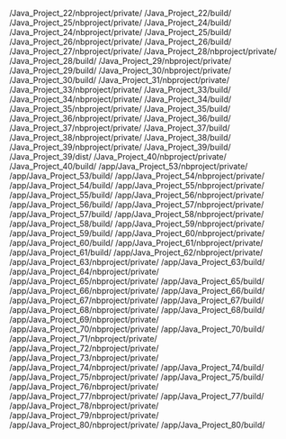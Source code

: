 /Java_Project_22/nbproject/private/
/Java_Project_22/build/
/Java_Project_25/nbproject/private/
/Java_Project_24/build/
/Java_Project_24/nbproject/private/
/Java_Project_25/build/
/Java_Project_26/nbproject/private/
/Java_Project_26/build/
/Java_Project_27/nbproject/private/
/Java_Project_28/nbproject/private/
/Java_Project_28/build/
/Java_Project_29/nbproject/private/
/Java_Project_29/build/
/Java_Project_30/nbproject/private/
/Java_Project_30/build/
/Java_Project_31/nbproject/private/
/Java_Project_33/nbproject/private/
/Java_Project_33/build/
/Java_Project_34/nbproject/private/
/Java_Project_34/build/
/Java_Project_35/nbproject/private/
/Java_Project_35/build/
/Java_Project_36/nbproject/private/
/Java_Project_36/build/
/Java_Project_37/nbproject/private/
/Java_Project_37/build/
/Java_Project_38/nbproject/private/
/Java_Project_38/build/
/Java_Project_39/nbproject/private/
/Java_Project_39/build/
/Java_Project_39/dist/
/Java_Project_40/nbproject/private/
/Java_Project_40/build/
/app/Java_Project_53/nbproject/private/
/app/Java_Project_53/build/
/app/Java_Project_54/nbproject/private/
/app/Java_Project_54/build/
/app/Java_Project_55/nbproject/private/
/app/Java_Project_55/build/
/app/Java_Project_56/nbproject/private/
/app/Java_Project_56/build/
/app/Java_Project_57/nbproject/private/
/app/Java_Project_57/build/
/app/Java_Project_58/nbproject/private/
/app/Java_Project_58/build/
/app/Java_Project_59/nbproject/private/
/app/Java_Project_59/build/
/app/Java_Project_60/nbproject/private/
/app/Java_Project_60/build/
/app/Java_Project_61/nbproject/private/
/app/Java_Project_61/build/
/app/Java_Project_62/nbproject/private/
/app/Java_Project_63/nbproject/private/
/app/Java_Project_63/build/
/app/Java_Project_64/nbproject/private/
/app/Java_Project_65/nbproject/private/
/app/Java_Project_65/build/
/app/Java_Project_66/nbproject/private/
/app/Java_Project_66/build/
/app/Java_Project_67/nbproject/private/
/app/Java_Project_67/build/
/app/Java_Project_68/nbproject/private/
/app/Java_Project_68/build/
/app/Java_Project_69/nbproject/private/
/app/Java_Project_70/nbproject/private/
/app/Java_Project_70/build/
/app/Java_Project_71/nbproject/private/
/app/Java_Project_72/nbproject/private/
/app/Java_Project_73/nbproject/private/
/app/Java_Project_74/nbproject/private/
/app/Java_Project_74/build/
/app/Java_Project_75/nbproject/private/
/app/Java_Project_75/build/
/app/Java_Project_76/nbproject/private/
/app/Java_Project_77/nbproject/private/
/app/Java_Project_77/build/
/app/Java_Project_78/nbproject/private/
/app/Java_Project_79/nbproject/private/
/app/Java_Project_80/nbproject/private/
/app/Java_Project_80/build/
